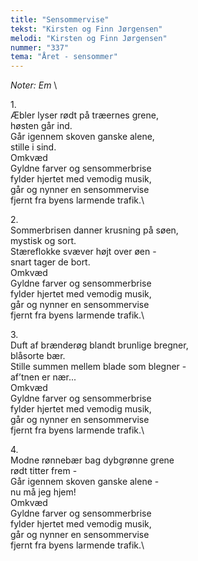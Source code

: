 ```yaml
---
title: "Sensommervise"
tekst: "Kirsten og Finn Jørgensen"
melodi: "Kirsten og Finn Jørgensen"
nummer: "337"
tema: "Året - sensommer"
---
```

*Noter: Em* \

1\.\
Æbler lyser rødt på træernes grene,\
høsten går ind.\
Går igennem skoven ganske alene,\
stille i sind.\
Omkvæd\
Gyldne farver og sensommerbrise\
fylder hjertet med vemodig musik,\
går og nynner en sensommervise\
fjernt fra byens larmende trafik.\

2\.\
Sommerbrisen danner krusning på søen,\
mystisk og sort.\
Stæreflokke svæver højt over øen -\
snart tager de bort.\
Omkvæd\
Gyldne farver og sensommerbrise\
fylder hjertet med vemodig musik,\
går og nynner en sensommervise\
fjernt fra byens larmende trafik.\

3\.\
Duft af brænderøg blandt brunlige bregner,\
blåsorte bær.\
Stille summen mellem blade som blegner -\
af’tnen er nær...\
Omkvæd\
Gyldne farver og sensommerbrise\
fylder hjertet med vemodig musik,\
går og nynner en sensommervise\
fjernt fra byens larmende trafik.\

4\.\
Modne rønnebær bag dybgrønne grene\
rødt titter frem -\
Går igennem skoven ganske alene -\
nu må jeg hjem!\
Omkvæd\
Gyldne farver og sensommerbrise\
fylder hjertet med vemodig musik,\
går og nynner en sensommervise\
fjernt fra byens larmende trafik.\
